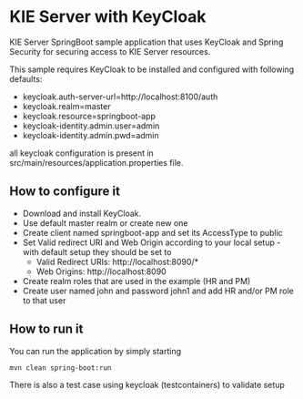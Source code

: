 KIE Server with KeyCloak
========================================

KIE Server SpringBoot sample application that uses KeyCloak and Spring Security for securing access to KIE Server resources.

This sample requires KeyCloak to be installed and configured with following defaults:
- keycloak.auth-server-url=http://localhost:8100/auth
- keycloak.realm=master
- keycloak.resource=springboot-app
- keycloak-identity.admin.user=admin
- keycloak-identity.admin.pwd=admin

all keycloak configuration is present in src/main/resources/application.properties file.

How to configure it
------------------------------

- Download and install KeyCloak. 
- Use default master realm or create new one
- Create client named springboot-app and set its AccessType to public
- Set Valid redirect URI and Web Origin according to your local setup - with default setup they should be set to
	- Valid Redirect URIs: http://localhost:8090/*
	- Web Origins: http://localhost:8090
- Create realm roles that are used in the example (HR and PM)
- Create user named john and password john1 and add HR and/or PM role to that user

How to run it
------------------------------

You can run the application by simply starting

```
mvn clean spring-boot:run

```
There is also a test case using keycloak (testcontainers) to validate setup


